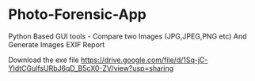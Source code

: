 # Photo-Forensic-App
Python Based GUI tools - Compare two Images (JPG,JPEG,PNG etc) And Generate Images EXIF Report 

Download the exe file 
https://drive.google.com/file/d/1Sq-jC-YIdtCGulfsURbJ6qD_B5cX0-ZV/view?usp=sharing
